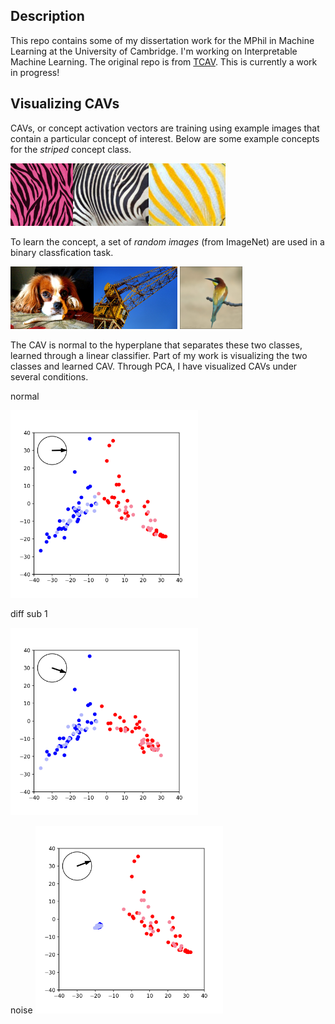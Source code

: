 ## Description
This repo contains some of my dissertation work for the MPhil in Machine Learning at the University of Cambridge. I'm working on Interpretable Machine Learning. The original repo is from [TCAV](https://github.com/tensorflow/tcav). This is currently a work in progress!

## Visualizing CAVs
CAVs, or concept activation vectors are training using example images that contain a particular concept of interest. Below are some example concepts for the *striped* concept class.

<img src="concept_examples/striped_1.jpg" height="100"><img src="concept_examples/striped_2.jpg" height="100"><img src="concept_examples/striped_3.jpg" height="100">

To learn the concept, a set of *random images* (from ImageNet) are used in a binary classfication task.

<img src="concept_examples/random_1.JPEG" height="100"><img src="concept_examples/random_2.JPEG" height="100">
<img src="concept_examples/random_3.JPEG" height="100">

The CAV is normal to the hyperplane that separates these two classes, learned through a linear classifier. Part of my work is visualizing the two classes and learned CAV. Through PCA, I have visualized CAVs under several conditions.

normal

<img src="figs_for_github/pca_striped_sub_1-random500_0-mixed9-linear-0.1.png" height="300">

diff sub 1

<img src="figs_for_github/pca_striped_sub_2-random500_0-mixed9-linear-0.1.png" height="300">

noise
<img src="figs_for_github/pca_striped_sub_1-noise_color-mixed9-linear-0.1.png" height="300">




